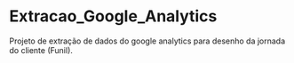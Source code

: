 # Extracao_Google_Analytics

Projeto de extração de dados do google analytics para desenho da jornada do cliente (Funil).

